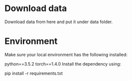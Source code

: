 <h1>Download data</h1>
Download data from here and put it under data folder.

<h1>Environment</h1>
Make sure your local environment has the following installed:<br>

python==3.5.2
torch==1.4.0
Install the dependency using:

pip install -r requirements.txt
